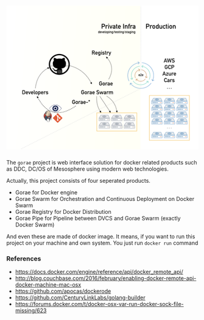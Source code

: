 
# [![](media/Gorae.001.png)](https://github.com/rhiokim/gorae)

The `gorae` project is web interface solution for docker related products such as DDC, DC/OS of Mesosphere using modern web technologies.

Actually, this project consists of four seperated products.

* Gorae for Docker engine
* Gorae Swarm for Orchestration and Continuous Deployment on Docker Swarm
* Gorae Registry for Docker Distribution
* Gorae Pipe for Pipeline between DVCS and Gorae Swarm (exactly Docker Swarm)

And even these are made of docker image. It means, if you want to run this project on your machine and own system. You just run `docker run` command

### References
- https://docs.docker.com/engine/reference/api/docker_remote_api/
- http://blog.couchbase.com/2016/february/enabling-docker-remote-api-docker-machine-mac-osx
- https://github.com/apocas/dockerode
- https://github.com/CenturyLinkLabs/golang-builder
- https://forums.docker.com/t/docker-osx-var-run-docker-sock-file-missing/623
